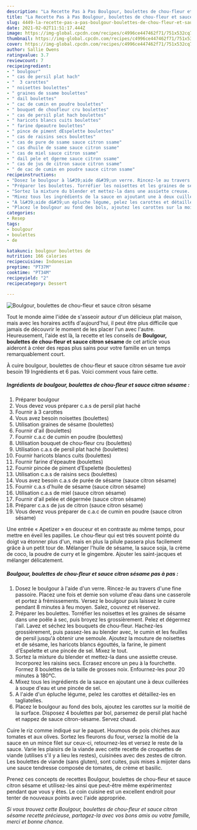 ```yaml
---
description: "La Recette Pas à Pas Boulgour, boulettes de chou-fleur et sauce citron sésame"
title: "La Recette Pas à Pas Boulgour, boulettes de chou-fleur et sauce citron sésame"
slug: 4449-la-recette-pas-a-pas-boulgour-boulettes-de-chou-fleur-et-sauce-citron-sesame
date: 2021-02-02T11:51:17.444Z
image: https://img-global.cpcdn.com/recipes/c4996ce447462f71/751x532cq70/boulgour-boulettes-de-chou-fleur-et-sauce-citron-sesame-photo-principale-de-la-recette.jpg
thumbnail: https://img-global.cpcdn.com/recipes/c4996ce447462f71/751x532cq70/boulgour-boulettes-de-chou-fleur-et-sauce-citron-sesame-photo-principale-de-la-recette.jpg
cover: https://img-global.cpcdn.com/recipes/c4996ce447462f71/751x532cq70/boulgour-boulettes-de-chou-fleur-et-sauce-citron-sesame-photo-principale-de-la-recette.jpg
author: Sallie Owens
ratingvalue: 3.7
reviewcount: 7
recipeingredient:
- " boulgour"
- " cas de persil plat hach"
- "  3 carottes"
- " noisettes boulettes"
- " graines de ssame boulettes"
- " dail boulettes"
- " cac de cumin en poudre boulettes"
- " bouquet de choufleur cru boulettes"
- " cas de persil plat hach boulettes"
- " haricots blancs cuits boulettes"
- " farine dpeautre boulettes"
- " pince de piment dEspelette boulettes"
- " cas de raisins secs boulettes"
- " cas de pure de ssame sauce citron ssame"
- " cas dhuile de ssame sauce citron ssame"
- " cas de miel sauce citron ssame"
- " dail pele et dgerme sauce citron ssame"
- " cas de jus de citron sauce citron ssame"
- " de cac de cumin en poudre sauce citron ssame"
recipeinstructions:
- "Dosez le boulgour à l&#39;aide d&#39;un verre. Rincez-le au travers d&#39;une fine passoire. Placez une fois et demie son volume d&#39;eau dans une casserole et portez à frémissements. Versez le boulgour puis laissez le cuire pendant 8 minutes à feu moyen. Salez, couvrez et réservez."
- "Préparer les boulettes. Torréfier les noisettes et les graines de sésame dans une poêle à sec, puis broyez les grossièrement. Pelez et dégermez l&#39;ail. Lavez et séchez les bouquets de chou-fleur. Hachez-les grossièrement, puis passez-les au blender avec, le cumin et les feuilles de persil jusqu&#39;à obtenir une semoule. Ajoutez la mouture de noisettes et de sésame, les haricots blancs égouttés, la farine, le piment d&#39;Espelette et une pincée de sel. Mixez le tout."
- "Sortez la mixture du blender et mettez-la dans une assiette creuse. Incorporez les raisins secs. Ecrasez encore un peu à la fourchette. Formez 8 boulettes de la taille de grosses noix. Enfournez-les pour 20 minutes à 180°C."
- "Mixez tous les ingrédients de la sauce en ajoutant une à deux cuillerées à soupe d&#39;eau et une pincée de sel."
- "A l&#39;aide d&#39;un épluche légume, pelez les carottes et détaillez-les en tagliatelles."
- "Placez le boulgour au fond des bols, ajoutez les carottes sur la moitié de la surface. Disposez 4 boulettes par bol, parsemez de persil plat haché et nappez de sauce citron-sésame. Servez chaud."
categories:
- Resep
tags:
- boulgour
- boulettes
- de

katakunci: boulgour boulettes de 
nutrition: 166 calories
recipecuisine: Indonesian
preptime: "PT37M"
cooktime: "PT34M"
recipeyield: "2"
recipecategory: Dessert

---
```



![Boulgour, boulettes de chou-fleur et sauce citron sésame](https://img-global.cpcdn.com/recipes/c4996ce447462f71/751x532cq70/boulgour-boulettes-de-chou-fleur-et-sauce-citron-sesame-photo-principale-de-la-recette.jpg)

Tout le monde aime l'idée de s'asseoir autour d'un délicieux plat maison, mais avec les horaires actifs d'aujourd'hui, il peut être plus difficile que jamais de découvrir le moment de les placer l'un avec l'autre. Heureusement, l'aide est là, la recette et les conseils de <strong> Boulgour, boulettes de chou-fleur et sauce citron sésame </strong> de cet article vous aideront à créer des repas plus sains pour votre famille en un temps remarquablement court.

<!--inarticleads1-->

À cuire boulgour, boulettes de chou-fleur et sauce citron sésame tue avoir besoin 19 Ingrédients et 6 pas. Voici comment vous faire cette.

##### Ingrédients de boulgour, boulettes de chou-fleur et sauce citron sésame :

1. Préparer  boulgour
1. Vous devez vous préparer  c.a.s de persil plat haché
1. Fournir  à 3 carottes
1. Vous avez besoin  noisettes (boulettes)
1. Utilisation  graines de sésame (boulettes)
1. Fournir  d&#39;ail (boulettes)
1. Fournir  c.a.c de cumin en poudre (boulettes)
1. Utilisation  bouquet de chou-fleur cru (boulettes)
1. Utilisation  c.a.s de persil plat haché (boulettes)
1. Fournir  haricots blancs cuits (boulettes)
1. Fournir  farine d&#39;épeautre (boulettes)
1. Fournir  pincée de piment d’Espelette (boulettes)
1. Utilisation  c.a.s de raisins secs (boulettes)
1. Vous avez besoin  c.a.s de purée de sésame (sauce citron sésame)
1. Fournir  c.a.s d&#39;huile de sésame (sauce citron sésame)
1. Utilisation  c.a.s de miel (sauce citron sésame)
1. Fournir  d&#39;ail pelée et dégermée (sauce citron sésame)
1. Préparer  c.a.s de jus de citron (sauce citron sésame)
1. Vous devez vous préparer  de c.a.c de cumin en poudre (sauce citron sésame)


Une entrée « Apetizer » en douceur et en contraste au même temps, pour mettre en éveil les papilles. Le chou-fleur qui est très souvent pointé du doigt va étonner plus d&#39;un, mais en plus la pilule passera plus facilement grâce à un petit tour de. Mélanger l&#39;huile de sésame, la sauce soja, la crème de coco, la poudre de curry et le gingembre. Ajouter les saint-jacques et mélanger délicatement. 

<!--inarticleads2-->

##### Boulgour, boulettes de chou-fleur et sauce citron sésame pas à pas :

1. Dosez le boulgour à l&#39;aide d&#39;un verre. Rincez-le au travers d&#39;une fine passoire. Placez une fois et demie son volume d&#39;eau dans une casserole et portez à frémissements. Versez le boulgour puis laissez le cuire pendant 8 minutes à feu moyen. Salez, couvrez et réservez.
1. Préparer les boulettes. Torréfier les noisettes et les graines de sésame dans une poêle à sec, puis broyez les grossièrement. Pelez et dégermez l&#39;ail. Lavez et séchez les bouquets de chou-fleur. Hachez-les grossièrement, puis passez-les au blender avec, le cumin et les feuilles de persil jusqu&#39;à obtenir une semoule. Ajoutez la mouture de noisettes et de sésame, les haricots blancs égouttés, la farine, le piment d&#39;Espelette et une pincée de sel. Mixez le tout.
1. Sortez la mixture du blender et mettez-la dans une assiette creuse. Incorporez les raisins secs. Ecrasez encore un peu à la fourchette. Formez 8 boulettes de la taille de grosses noix. Enfournez-les pour 20 minutes à 180°C.
1. Mixez tous les ingrédients de la sauce en ajoutant une à deux cuillerées à soupe d&#39;eau et une pincée de sel.
1. A l&#39;aide d&#39;un épluche légume, pelez les carottes et détaillez-les en tagliatelles.
1. Placez le boulgour au fond des bols, ajoutez les carottes sur la moitié de la surface. Disposez 4 boulettes par bol, parsemez de persil plat haché et nappez de sauce citron-sésame. Servez chaud.


Cuire le riz comme indiqué sur le paquet. Houmous de pois chiches aux tomates et aux olives. Sortez les fleurons du four, versez la moitié de la sauce en un mince filet sur ceux-ci, retournez-les et versez le reste de la sauce. Varie les plaisirs de la viande avec cette recette de croquettes de viande (utilises s&#39;il y a lieu les restes), cuisinées avec des zestes de citron. Les boulettes de viande (sans gluten), sont cuites, puis mises à mijoter dans une sauce tendresse composée de tomates, de crème et basilic. 

<!--inarticleads1-->

<p>
Prenez ces concepts de recettes Boulgour, boulettes de chou-fleur et sauce citron sésame et utilisez-les ainsi que peut-être même expérimentez pendant que vous y êtes. Le coin cuisine est un excellent endroit pour tenter de nouveaux points avec l'aide appropriée.
</p>

<p>
<i>Si vous trouvez cette Boulgour, boulettes de chou-fleur et sauce citron sésame recette précieuse, partagez-la avec vos bons amis ou votre famille, merci et bonne chance.</i>
</p>
